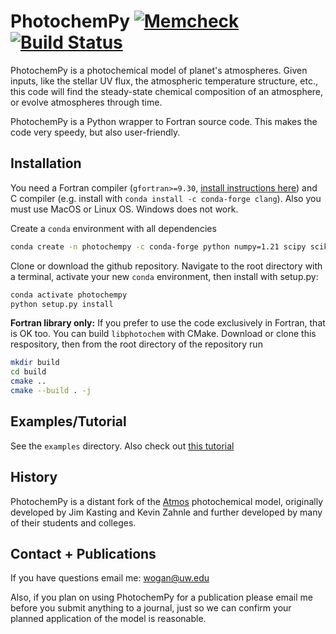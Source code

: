 
# PhotochemPy [![Memcheck](https://img.shields.io/badge/memcheck-clean-green.svg?style=flat)]() [![Build Status](https://travis-ci.com/Nicholaswogan/PhotochemPy.svg?branch=main)](https://travis-ci.com/Nicholaswogan/PhotochemPy)
PhotochemPy is a photochemical model of planet's atmospheres. Given inputs, like the stellar UV flux, the atmospheric temperature structure, etc., this code will find the steady-state chemical composition of an atmosphere, or evolve atmospheres through time.

<!-- [![Documentation Status](https://readthedocs.org/projects/photochempy/badge/?version=latest)](https://photochempy.readthedocs.io/en/latest/?badge=latest) -->

PhotochemPy is a Python wrapper to Fortran source code. This makes the code very speedy, but also user-friendly.

## Installation

You need a Fortran compiler (`gfortran>=9.30`, [install instructions here](https://fortran-lang.org/learn/os_setup/install_gfortran)) and C compiler (e.g. install with `conda install -c conda-forge clang`). Also you must use MacOS or Linux OS. Windows does not work.

Create a `conda` environment with all dependencies

```sh
conda create -n photochempy -c conda-forge python numpy=1.21 scipy scikit-build
```

Clone or download the github repository. Navigate to the root directory with a terminal, activate your new `conda` environment, then install with setup.py:

```sh
conda activate photochempy
python setup.py install
```

**Fortran library only:** If you prefer to use the code exclusively in Fortran, that is OK too. You can build `libphotochem` with CMake. Download or clone this respository, then from the root directory of the repository run

```sh
mkdir build
cd build
cmake ..
cmake --build . -j
```

## Examples/Tutorial

See the `examples` directory. Also check out [this tutorial](https://github.com/Nicholaswogan/PhotochemPy/blob/main/docs/source/Tutorial.ipynb)

## History
PhotochemPy is a distant fork of the [Atmos](https://github.com/VirtualPlanetaryLaboratory/atmos) photochemical model, originally developed by Jim Kasting and Kevin Zahnle and further developed by many of their students and colleges.

## Contact + Publications
If you have questions email me: wogan@uw.edu

Also, if you plan on using PhotochemPy for a publication please email me before you submit anything to a journal, just so we can confirm your planned application of the model is reasonable.
